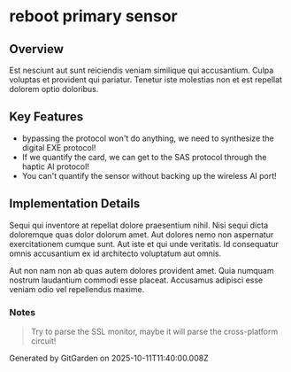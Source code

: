 # reboot primary sensor

## Overview
Est nesciunt aut sunt reiciendis veniam similique qui accusantium. Culpa voluptas et provident qui pariatur. Tenetur iste molestias non et est repellat dolorem optio doloribus.

## Key Features
- bypassing the protocol won't do anything, we need to synthesize the digital EXE protocol!
- If we quantify the card, we can get to the SAS protocol through the haptic AI protocol!
- You can't quantify the sensor without backing up the wireless AI port!

## Implementation Details
Sequi qui inventore at repellat dolore praesentium nihil. Nisi sequi dicta doloremque quas dolor dolorum amet. Aut dolores nemo non aspernatur exercitationem cumque sunt. Aut iste et qui unde veritatis. Id consequatur omnis accusantium ex id architecto voluptatum aut omnis.
 Aut non nam non ab quas autem dolores provident amet. Quia numquam nostrum laudantium commodi esse placeat. Accusamus adipisci esse veniam odio vel repellendus maxime.

### Notes
> Try to parse the SSL monitor, maybe it will parse the cross-platform circuit!

Generated by GitGarden on 2025-10-11T11:40:00.008Z